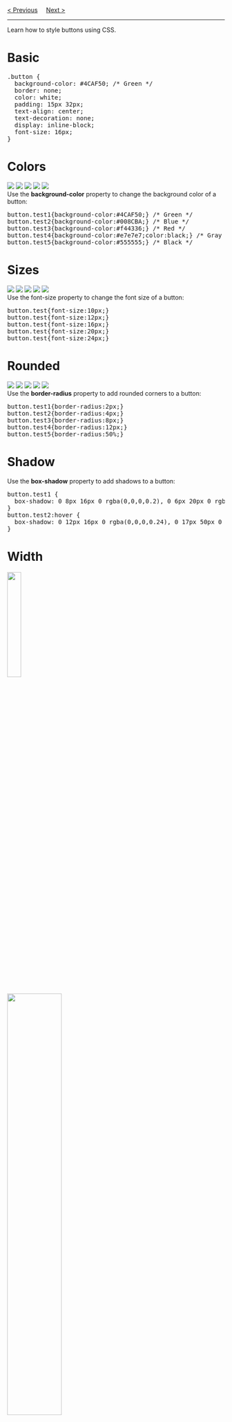 <a href="/CSS/Advanced/Masking.md">&lt; Previous</a>
&nbsp;&nbsp;&nbsp;
<a href="/CSS/Advanced/Pagination.md">Next &gt;</a>
<hr>
Learn how to style buttons using CSS.
<h1>Basic</h1>
<pre>
.button {
  background-color: #4CAF50; /* Green */
  border: none;
  color: white;
  padding: 15px 32px;
  text-align: center;
  text-decoration: none;
  display: inline-block;
  font-size: 16px;
}
</pre>
<h1>Colors</h1>
<img src="https://i.imgur.com/9qvCjCW.png">
<img src="https://i.imgur.com/HLTe5Ae.png">
<img src="https://i.imgur.com/kRqjUyZ.png">
<img src="https://i.imgur.com/3JvXzan.png">
<img src="https://i.imgur.com/3dJzFVt.png">
<br>
Use the <b>background-color</b> property to change the background color of a button:
<pre>
button.test1{background-color:#4CAF50;} /* Green */
button.test2{background-color:#008CBA;} /* Blue */
button.test3{background-color:#f44336;} /* Red */
button.test4{background-color:#e7e7e7;color:black;} /* Gray */
button.test5{background-color:#555555;} /* Black */
</pre>
<h1>Sizes</h1>
<img src="https://i.imgur.com/jZIsNGM.png">
<img src="https://i.imgur.com/4UxZs5V.png">
<img src="https://i.imgur.com/Kt2eHb0.png">
<img src="https://i.imgur.com/T7vaFYP.png">
<img src="https://i.imgur.com/Sz0M8SB.png">
<br>
Use the font-size property to change the font size of a button:
<pre>
button.test{font-size:10px;}
button.test{font-size:12px;}
button.test{font-size:16px;}
button.test{font-size:20px;}
button.test{font-size:24px;}
</pre>
<h1>Rounded</h1>
<img src="https://i.imgur.com/o4r62lP.png">
<img src="https://i.imgur.com/44VITl2.png">
<img src="https://i.imgur.com/B3SG3E1.png">
<img src="https://i.imgur.com/bZexhdq.png">
<img src="https://i.imgur.com/fM81Yeg.png">
<br>
Use the <b>border-radius</b> property to add rounded corners to a button:
<pre>
button.test1{border-radius:2px;}
button.test2{border-radius:4px;}
button.test3{border-radius:8px;}
button.test4{border-radius:12px;}
button.test5{border-radius:50%;}
</pre>
<h1>Shadow</h1>
Use the <b>box-shadow</b> property to add shadows to a button:
<pre>
button.test1 {
  box-shadow: 0 8px 16px 0 rgba(0,0,0,0.2), 0 6px 20px 0 rgba(0,0,0,0.19);
}
button.test2:hover {
  box-shadow: 0 12px 16px 0 rgba(0,0,0,0.24), 0 17px 50px 0 rgba(0,0,0,0.19);
}
</pre>
<h1>Width</h1>
<img src="https://i.imgur.com/od9qsb3.png" width="25%">
<br>
<img src="https://i.imgur.com/y2awTvT.png" width="50%">
<img src="https://i.imgur.com/qxGvFji.png" width="100%">
<br>
By default, the size of the button is determined by its text content (as wide as its content). Use the width property to change the width of a button:
<pre>
button.test1{width:250px;}
button.test2{width:50%;}
button.test3{width:100%;}
</pre>
<h1>Button on Image</h1>
<img src="https://i.imgur.com/TexuWPt.png">
<h1>Disabled Buttons</h1>
The <b>readonly</b> attribute is a boolean attribute. 
<br>
When present, it specifies that an input field or textarea is read-only. 
<br>
A read-only field cannot be modified (however, a user can tab to it, highlight it, and copy the text from it). 
<br>
The <b>readonly</b> attribute can be set to keep a user from changing the value until some other conditions have been met (like selecting a checkbox, etc.). Then, a JavaScript can remove the readonly value, and make the input field editable.
<pre>&lt;input type="text" id="text" name="text" value="Hello" readonly&gt;</pre>
